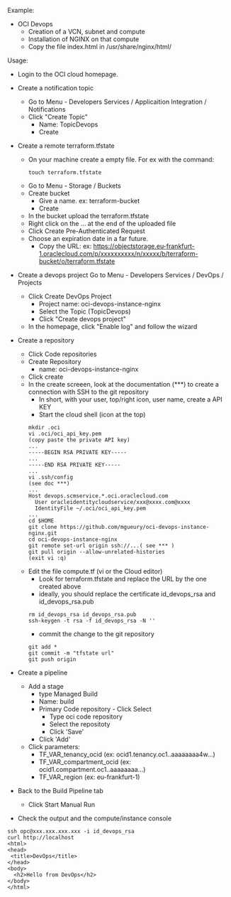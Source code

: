 Example:
- OCI Devops
  - Creation of a VCN, subnet and compute
  - Installation of NGINX on that compute
  - Copy the file index.html in /usr/share/nginx/html/

Usage:
- Login to the OCI cloud homepage.
- Create a notification topic
  - Go to Menu - Developers Services / Applicaition Integration / Notifications
  - Click "Create Topic"
    - Name: TopicDevops
    - Create
- Create a remote terraform.tfstate
  - On your machine create a empty file. For ex with the command:
    ````
    touch terraform.tfstate
    ````
  - Go to Menu - Storage / Buckets
  - Create bucket 
    - Give a name. ex: terraform-bucket
     - Create
  - In the bucket upload the terraform.tfstate
  - Right click on the ... at the end of the uploaded file
  - Click Create Pre-Authenticated Request
  - Choose an expiration date in a far future.
    - Copy the URL: ex: https://objectstorage.eu-frankfurt-1.oraclecloud.com/p/xxxxxxxxxx/n/xxxxx/b/terraform-bucket/o/terraform.tfstate
- Create a devops project
  Go to Menu - Developers Services / DevOps / Projects
  - Click Create DevOps Project
    - Project name: oci-devops-instance-nginx
    - Select the Topic (TopicDevops)
    - Click "Create devops project"
  - In the homepage, click "Enable log" and follow the wizard
- Create a repository
  - Click Code repositories
  - Create Repository
    - name: oci-devops-instance-nginx
  - Click create
  - In the create screeen, look at the documentation (***) to create a connection with SSH to the git repository
    - In short, with your user, top/right icon, user name, create a API KEY
    - Start the cloud shell (icon at the top)
    ```
    mkdir .oci
    vi .oci/oci_api_key.pem
    (copy paste the private API key)
    ...
    -----BEGIN RSA PRIVATE KEY-----
    ...
    -----END RSA PRIVATE KEY-----
    ...
    vi .ssh/config
    (see doc ***)
    ...
    Host devops.scmservice.*.oci.oraclecloud.com
      User oracleidentitycloudservice/xxx@xxxx.com@xxxx
      IdentityFile ~/.oci/oci_api_key.pem 
    ...
    cd $HOME
    git clone https://github.com/mgueury/oci-devops-instance-nginx.git
    cd oci-devops-instance-nginx
    git remote set-url origin ssh://...( see *** ) 
    git pull origin --allow-unrelated-histories
    (exit vi :q)
    ````
  - Edit the file compute.tf (vi or the Cloud editor)
    - Look for terraform.tfstate and replace the URL by the one created above
    - ideally, you should replace the certificate id_devops_rsa and id_devops_rsa.pub
    ````
    rm id_devops_rsa id_devops_rsa.pub
    ssh-keygen -t rsa -f id_devops_rsa -N ''
    ````
    - commit the change to the git repository
    ````
    git add *
    git commit -m "tfstate url"
    git push origin
    ````
    
- Create a pipeline
  - Add a stage
    - type Managed Build
    - Name: build
    - Primary Code repository - Click Select
      - Type oci code repository
      - Select the repositoty
      - Click 'Save'
    - Click 'Add' 
  - Click parameters:
    - TF_VAR_tenancy_ocid (ex: ocid1.tenancy.oc1..aaaaaaaa4w...)
    - TF_VAR_compartment_ocid (ex: ocid1.compartment.oc1..aaaaaaaa...)
    - TF_VAR_region (ex: eu-frankfurt-1)
- Back to the Build Pipeline tab
  - Click Start Manual Run
- Check the output and the compute/instance console

````
ssh opc@xxx.xxx.xxx.xxx -i id_devops_rsa
curl http://localhost
<html>
<head>
 <title>DevOps</title>
</head>
<body>
  <h2>Hello from DevOps</h2>
</body>
</html>
````

